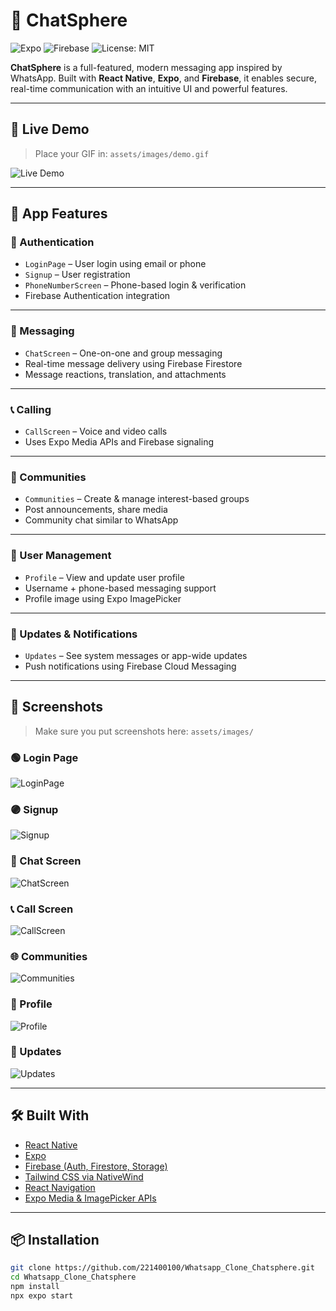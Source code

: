 # 💬 ChatSphere

![Expo](https://img.shields.io/badge/Expo-React--Native-blue?logo=expo)
![Firebase](https://img.shields.io/badge/Backend-Firebase-yellow?logo=firebase)
![License: MIT](https://img.shields.io/badge/License-MIT-green.svg)

**ChatSphere** is a full-featured, modern messaging app inspired by WhatsApp. Built with **React Native**, **Expo**, and **Firebase**, it enables secure, real-time communication with an intuitive UI and powerful features.

---

## 🎥 Live Demo

> Place your GIF in: `assets/images/demo.gif`

![Live Demo](assets/images/Demo.gif)

---

## 🧩 App Features

### 🔐 Authentication

- `LoginPage` – User login using email or phone
- `Signup` – User registration
- `PhoneNumberScreen` – Phone-based login & verification
- Firebase Authentication integration

---

### 💬 Messaging

- `ChatScreen` – One-on-one and group messaging
- Real-time message delivery using Firebase Firestore
- Message reactions, translation, and attachments

---

### 📞 Calling

- `CallScreen` – Voice and video calls
- Uses Expo Media APIs and Firebase signaling

---

### 👥 Communities

- `Communities` – Create & manage interest-based groups
- Post announcements, share media
- Community chat similar to WhatsApp

---

### 👤 User Management

- `Profile` – View and update user profile
- Username + phone-based messaging support
- Profile image using Expo ImagePicker

---

### 🔔 Updates & Notifications

- `Updates` – See system messages or app-wide updates
- Push notifications using Firebase Cloud Messaging

---

## 📸 Screenshots

> Make sure you put screenshots here: `assets/images/`

### 🟢 Login Page  
![LoginPage](assets/images/LoginPage.jpg)

### 🟣 Signup  
![Signup](assets/images/Signup.jpg)

### 💬 Chat Screen  
![ChatScreen](assets/images/ChatScreen.jpg)

### 📞 Call Screen  
![CallScreen](assets/images/CallScreen.jpg)

### 🌐 Communities  
![Communities](assets/images/Communities.jpg)

### 👤 Profile  
![Profile](assets/images/Profile.jpg)

### 🔔 Updates  
![Updates](assets/images/Updates.jpg)

---

## 🛠️ Built With

- [React Native](https://reactnative.dev/)
- [Expo](https://expo.dev/)
- [Firebase (Auth, Firestore, Storage)](https://firebase.google.com/)
- [Tailwind CSS via NativeWind](https://www.nativewind.dev/)
- [React Navigation](https://reactnavigation.org/)
- [Expo Media & ImagePicker APIs](https://docs.expo.dev/)

---

## 📦 Installation

```bash
git clone https://github.com/221400100/Whatsapp_Clone_Chatsphere.git
cd Whatsapp_Clone_Chatsphere
npm install
npx expo start
